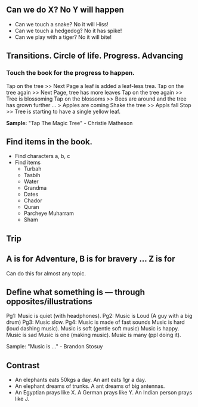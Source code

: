 ## Can we do X? No Y will happen

- Can we touch a snake? No it will Hiss!
- Can we touch a hedgedog? No it has spike!
- Can we play with a tiger? No it will bite!

## Transitions. Circle of life. Progress. Advancing
### Touch the book for the progress to happen. 

Tap on the tree >> Next Page a leaf is added a leaf-less trea. 
Tap on the tree again >> Next Page, tree has more leaves
Tap on the tree again >> Tree is blossoming
Tap on the blossoms >> Bees are around and the tree has grown further
... > Apples are coming 
Shake the tree >> Appls fall
Stop >> Tree is starting to have a single yellow leaf. 

**Sample:** "Tap The Magic Tree" - Christie Matheson

## Find items in the book. 
- Find characters a, b, c
- Find items 
  - Turbah
  - Tasbih
  - Water
  - Grandma
  - Dates
  - Chador
  - Quran 
  - Parcheye Muharram 
  - Sham
  
## Trip

## A is for Adventure, B is for bravery ... Z is for

Can do this for almost any topic. 


## Define what something is — through opposites/illustrations
Pg1: Music is quiet (with headphones). Pg2: Music is Loud (A guy with a big drum)
Pg3: Music slow. Pg4: Music is made of fast sounds
Music is hard (loud dashing music). Music is soft (gentle soft music)
Music is happy. Music is sad
Music is one (making music). Music is many (ppl doing it). 

Sample: "Music is ..." - Brandon Stosuy

## Contrast

- An elephants eats 50kgs a day. An ant eats 1gr a day. 
- An elephant dreams of trunks. A ant dreams of big antennas. 
- An Egyptian prays like X. A German prays like Y. An Indian person prays like J.
